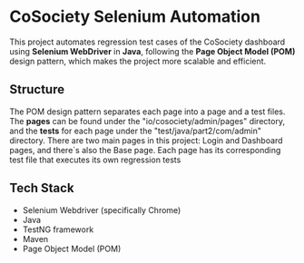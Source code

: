 # CoSociety Selenium Automation

This project automates regression test cases of the CoSociety dashboard using **Selenium WebDriver** in **Java**, following the **Page Object Model (POM)** design pattern, which makes the project more scalable and efficient.

## Structure
The POM design pattern separates each page into a page and a test files. 
The **pages** can be found under the "io/cosociety/admin/pages" directory, and the **tests** for each page under the "test/java/part2/com/admin" directory.
There are two main pages in this project: Login and Dashboard pages, and there´s also the Base page. Each page has its corresponding test file that executes its own regression tests

## Tech Stack
- Selenium Webdriver (specifically Chrome)
- Java
- TestNG framework
- Maven
- Page Object Model (POM)
